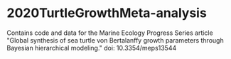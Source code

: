 # 2020TurtleGrowthMeta-analysis
Contains code and data for the Marine Ecology Progress Series article "Global synthesis of sea turtle von Bertalanffy growth parameters through Bayesian hierarchical modeling." doi: 10.3354/meps13544

